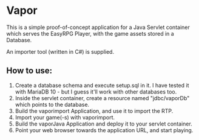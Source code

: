 # Vapor

This is a simple proof-of-concept application for a Java Servlet container which serves the EasyRPG Player, with the game assets stored in a Database.

An importer tool (written in C#) is supplied.

## How to use:

 1. Create a database schema and execute setup.sql in it. I have tested it with MariaDB 10 - but I guess it'll work with other databases too.
 2. Inside the servlet container, create a resource named "jdbc/vaporDb" which points to the database.
 3. Build the vaporimport Application, and use it to import the RTP.
 4. Import your game(-s) with vaporimport.
 5. Build the vaporJava Application and deploy it to your servlet container.
 6. Point your web browser towards the application URL, and start playing.